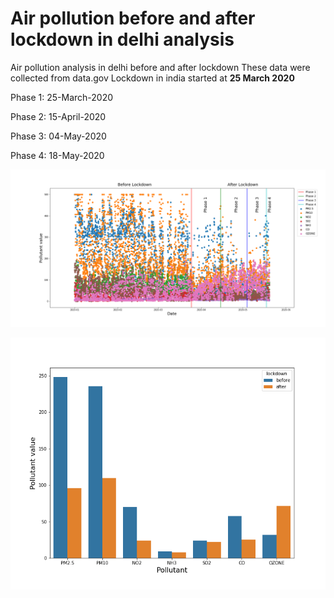 
# Air pollution before and after lockdown in delhi analysis

Air pollution analysis in delhi before and after lockdown
These data were collected from data.gov 
Lockdown in india started at **25 March 2020**

Phase 1: 25-March-2020

Phase 2: 15-April-2020

Phase 3: 04-May-2020

Phase 4: 18-May-2020

![Pollutant values after each lockdown phase](https://github.com/rabhar/air_pollution_before_and_after_lockdown_delhi_analysis/blob/master/scatter.png)

![Comparision before and after lockdown](https://github.com/rabhar/air_pollution_before_and_after_lockdown_delhi_analysis/blob/master/comparision.png)
